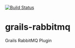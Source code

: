 
[![Build Status](https://travis-ci.org/grails-plugins/grails-rabbitmq.svg?branch=master)](http://travis-ci.org/grails-plugins/grails-rabbitmq)


grails-rabbitmq
===============

Grails RabbitMQ Plugin
